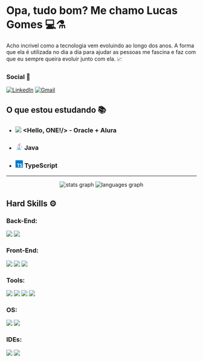 # Opa, tudo bom? Me chamo Lucas Gomes 💻⚗️

Acho incrivel como a tecnologia vem evoluindo ao longo dos anos. A forma que ela é utilizada no dia a dia para ajudar as pessoas me fascina e faz com que eu sempre queira evoluir junto com ela. 📈

### Social 🚀

[![LinkedIn](https://img.shields.io/badge/LinkedIn-0077B5?style=for-the-badge&logo=linkedin&logoColor=white)](https://www.linkedin.com/in/lucashito/) 
[![Gmail](https://img.shields.io/badge/-Gmail-D14836?style=for-the-badge&logo=Gmail&logoColor=white)](mailto:devlukashito@gmail.com) 
## O que estou estudando 📚
- ### <div> <img height="20px" src="https://www.svgrepo.com/show/355152/oracle.svg"> <Hello, ONE!/> - Oracle + Alura </div>

- ### <div> <img height="20px" src="https://github.com/devicons/devicon/blob/master/icons%2Fjava%2Fjava-original.svg"> Java </div>

- ### <div> <img height="20px" src="https://github.com/devicons/devicon/blob/master/icons%2Ftypescript%2Ftypescript-original.svg"> TypeScript </div>
***

<div align="center">
  <img src="https://github-readme-stats.vercel.app/api?username=h1toh&hide_title=false&rank_icon=github&hide_rank=false&show_icons=true&include_all_commits=true&count_private=true&disable_animations=false&theme=blue_navy&locale=en&hide_border=false" height="160" alt="stats graph"  />
  <img src="https://github-readme-stats.vercel.app/api/top-langs?username=h1toh&locale=en&hide_title=false&layout=compact&card_width=320&langs_count=5&theme=blue_navy&hide_border=false&cache_seconds=1" height="160" alt="languages graph"  />
</div>

## Hard Skills ⚙
### Back-End:
<div>
  <img height="29px" src="https://img.shields.io/badge/python-3670A0?style=for-the-badge&logo=python&logoColor=ffdd54">
  <img height="29px" src="https://img.shields.io/badge/flask-%23000.svg?style=for-the-badge&logo=flask&logoColor=white">
</div>

### Front-End:
<div>
  <img height="29px" src="https://img.shields.io/badge/HTML5-E34F26?style=for-the-badge&logo=html5&logoColor=white">
  <img height="29px" src="https://img.shields.io/badge/CSS3-1572B6?style=for-the-badge&logo=css3&logoColor=white">
  <img height="29px" src="https://img.shields.io/badge/JavaScript-F7DF1E?style=for-the-badge&logo=javascript&logoColor=black">
</div>

### Tools:
<div>
  <img height="29px" src="https://img.shields.io/badge/GIT-E44C30?style=for-the-badge&logo=git&logoColor=white">
  <img height="29px" src="https://img.shields.io/badge/GitHub-100000?style=for-the-badge&logo=github&logoColor=white">
  <img height="29px" src="https://img.shields.io/badge/Postman-FF6C37.svg?style=for-the-badge&logo=Postman&logoColor=white">
  <img height="29px" src="https://img.shields.io/badge/Discord-7289DA?style=for-the-badge&logo=discord&logoColor=white">
</div>

### OS:
<div>
  <img height="29px" src="https://img.shields.io/badge/ArchLinux-35495E?style=for-the-badge&logo=archlinux&logoColor=2CA5E0">
  <img height="29px" src="https://img.shields.io/badge/Windows-294172?style=for-the-badge">
</div>

### IDEs: 
<div>
  <img height="25px" src="https://img.shields.io/badge/Vscode-007ACC?style=for-the-badge&logo=visual-studio-code&logoColor=white">
  <img height="25px" src="https://img.shields.io/badge/Eclipse-2C2255?style=for-the-badge&logo=eclipse&logoColor=white">
</div>
